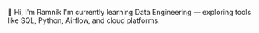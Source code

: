 👋 Hi, I'm Ramnik
I'm currently learning Data Engineering — exploring tools like SQL, Python, Airflow, and cloud platforms.
